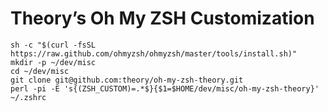 Theory’s Oh My ZSH Customization
================================

```
sh -c "$(curl -fsSL https://raw.github.com/ohmyzsh/ohmyzsh/master/tools/install.sh)"
mkdir -p ~/dev/misc
cd ~/dev/misc
git clone git@github.com:theory/oh-my-zsh-theory.git
perl -pi -E 's{(ZSH_CUSTOM)=.*$}{$1=$HOME/dev/misc/oh-my-zsh-theory}' ~/.zshrc
```
